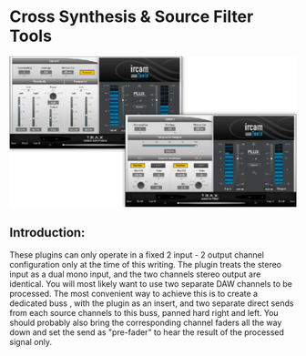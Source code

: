 # Cross Synthesis & Source Filter Tools
![](../include/trax_12.PNG)

## Introduction:

These plugins can only operate in a fixed 2 input - 2 output channel configuration only at the time of this writing.
The plugin treats the stereo input as a dual mono input, and the two channels stereo output are identical.
You will most likely want to use two separate DAW channels to be processed. The most convenient way to achieve this is
to create a dedicated buss , with the plugin as an insert, and two separate direct sends from each source channels to this
buss, panned hard right and left. You should probably also bring the corresponding channel faders all the way down and
set the send as "pre-fader" to hear the result of the processed signal only.
